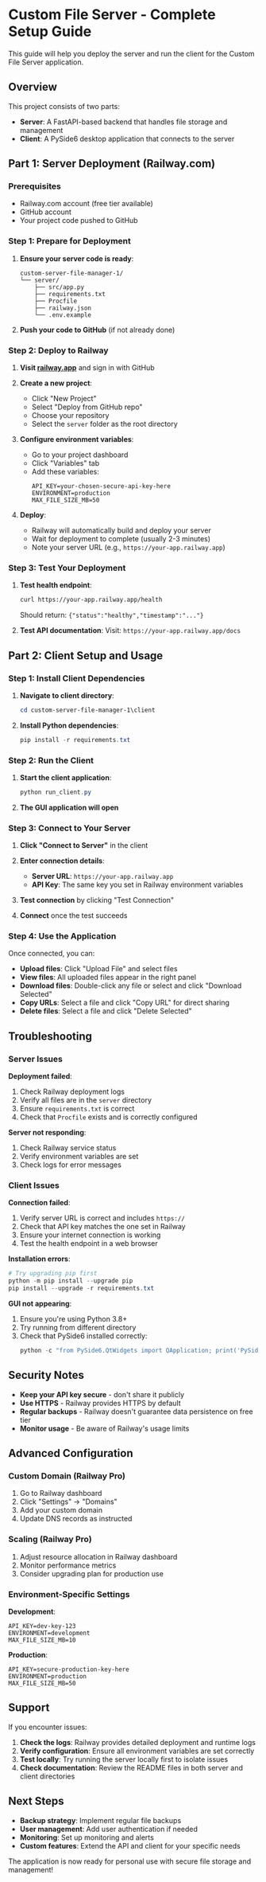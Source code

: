 # Custom File Server - Complete Setup Guide

This guide will help you deploy the server and run the client for the Custom File Server application.

## Overview

This project consists of two parts:
- **Server**: A FastAPI-based backend that handles file storage and management
- **Client**: A PySide6 desktop application that connects to the server

## Part 1: Server Deployment (Railway.com)

### Prerequisites
- Railway.com account (free tier available)
- GitHub account
- Your project code pushed to GitHub

### Step 1: Prepare for Deployment

1. **Ensure your server code is ready**:
   ```
   custom-server-file-manager-1/
   └── server/
       ├── src/app.py
       ├── requirements.txt
       ├── Procfile
       ├── railway.json
       └── .env.example
   ```

2. **Push your code to GitHub** (if not already done)

### Step 2: Deploy to Railway

1. **Visit [railway.app](https://railway.app)** and sign in with GitHub

2. **Create a new project**:
   - Click "New Project"
   - Select "Deploy from GitHub repo"
   - Choose your repository
   - Select the `server` folder as the root directory

3. **Configure environment variables**:
   - Go to your project dashboard
   - Click "Variables" tab
   - Add these variables:
     ```
     API_KEY=your-chosen-secure-api-key-here
     ENVIRONMENT=production
     MAX_FILE_SIZE_MB=50
     ```

4. **Deploy**:
   - Railway will automatically build and deploy your server
   - Wait for deployment to complete (usually 2-3 minutes)
   - Note your server URL (e.g., `https://your-app.railway.app`)

### Step 3: Test Your Deployment

1. **Test health endpoint**:
   ```bash
   curl https://your-app.railway.app/health
   ```
   Should return: `{"status":"healthy","timestamp":"..."}`

2. **Test API documentation**:
   Visit: `https://your-app.railway.app/docs`

## Part 2: Client Setup and Usage

### Step 1: Install Client Dependencies

1. **Navigate to client directory**:
   ```powershell
   cd custom-server-file-manager-1\client
   ```

2. **Install Python dependencies**:
   ```powershell
   pip install -r requirements.txt
   ```

### Step 2: Run the Client

1. **Start the client application**:
   ```powershell
   python run_client.py
   ```

2. **The GUI application will open**

### Step 3: Connect to Your Server

1. **Click "Connect to Server"** in the client

2. **Enter connection details**:
   - **Server URL**: `https://your-app.railway.app`
   - **API Key**: The same key you set in Railway environment variables

3. **Test connection** by clicking "Test Connection"

4. **Connect** once the test succeeds

### Step 4: Use the Application

Once connected, you can:
- **Upload files**: Click "Upload File" and select files
- **View files**: All uploaded files appear in the right panel
- **Download files**: Double-click any file or select and click "Download Selected"
- **Copy URLs**: Select a file and click "Copy URL" for direct sharing
- **Delete files**: Select a file and click "Delete Selected"

## Troubleshooting

### Server Issues

**Deployment failed**:
1. Check Railway deployment logs
2. Verify all files are in the `server` directory
3. Ensure `requirements.txt` is correct
4. Check that `Procfile` exists and is correctly configured

**Server not responding**:
1. Check Railway service status
2. Verify environment variables are set
3. Check logs for error messages

### Client Issues

**Connection failed**:
1. Verify server URL is correct and includes `https://`
2. Check that API key matches the one set in Railway
3. Ensure your internet connection is working
4. Test the health endpoint in a web browser

**Installation errors**:
```powershell
# Try upgrading pip first
python -m pip install --upgrade pip
pip install --upgrade -r requirements.txt
```

**GUI not appearing**:
1. Ensure you're using Python 3.8+
2. Try running from different directory
3. Check that PySide6 installed correctly:
   ```powershell
   python -c "from PySide6.QtWidgets import QApplication; print('PySide6 working')"
   ```

## Security Notes

- **Keep your API key secure** - don't share it publicly
- **Use HTTPS** - Railway provides HTTPS by default
- **Regular backups** - Railway doesn't guarantee data persistence on free tier
- **Monitor usage** - Be aware of Railway's usage limits

## Advanced Configuration

### Custom Domain (Railway Pro)
1. Go to Railway dashboard
2. Click "Settings" → "Domains"
3. Add your custom domain
4. Update DNS records as instructed

### Scaling (Railway Pro)
1. Adjust resource allocation in Railway dashboard
2. Monitor performance metrics
3. Consider upgrading plan for production use

### Environment-Specific Settings

**Development**:
```env
API_KEY=dev-key-123
ENVIRONMENT=development
MAX_FILE_SIZE_MB=10
```

**Production**:
```env
API_KEY=secure-production-key-here
ENVIRONMENT=production
MAX_FILE_SIZE_MB=50
```

## Support

If you encounter issues:

1. **Check the logs**: Railway provides detailed deployment and runtime logs
2. **Verify configuration**: Ensure all environment variables are set correctly
3. **Test locally**: Try running the server locally first to isolate issues
4. **Check documentation**: Review the README files in both server and client directories

## Next Steps

- **Backup strategy**: Implement regular file backups
- **User management**: Add user authentication if needed
- **Monitoring**: Set up monitoring and alerts
- **Custom features**: Extend the API and client for your specific needs

The application is now ready for personal use with secure file storage and management!
